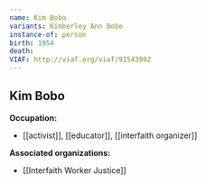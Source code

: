 ```yaml
---
name: Kim Bobo
variants: Kimberley Ann Bobo
instance-of: person
birth: 1954
death: 
VIAF: http://viaf.org/viaf/91543992
---
```

## Kim Bobo

**Occupation:** 
- [[activist]], [[educator]], [[interfaith organizer]]

**Associated organizations:** 
- [[Interfaith Worker Justice]]